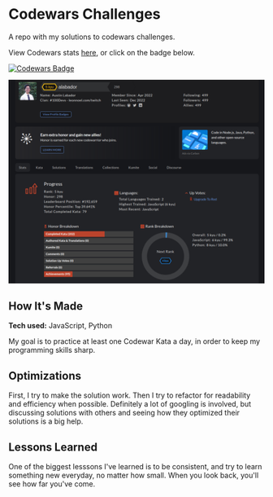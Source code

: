 # Codewars Challenges

A repo with my solutions to codewars challenges. 

View Codewars stats [here](https://www.codewars.com/users/alabador), or click on the badge below.

[![Codewars Badge](https://www.codewars.com/users/alabador/badges/large)](https://www.codewars.com/users/alabador)

![Codewars Stats Image](./codewars-stats.png)

## How It's Made

**Tech used:** JavaScript, Python

My goal is to practice at least one Codewar Kata a day, in order to keep my programming skills sharp. 

## Optimizations

First, I try to make the solution work. Then I try to refactor for readability and efficiency when possible. Definitely a lot of googling is involved, but discussing solutions with others and seeing how they optimized their solutions is a big help.

## Lessons Learned
One of the biggest lesssons I've learned is to be consistent, and try to learn something new everyday, no matter how small. When you look back, you'll see how far you've come. 